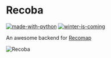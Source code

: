 # Recoba

[![made-with-python](https://ForTheBadge.com/images/badges/made-with-python.svg)](https://www.python.org/)
[![winter-is-coming](https://ForTheBadge.com/images/badges/winter-is-coming.svg)](https://ForTheBadge.com)

An awesome backend for [Recomap](https://recomap.netlify.com)

![Recoba](https://upload.wikimedia.org/wikipedia/commons/thumb/c/cf/R20.JPG/640px-R20.JPG)
